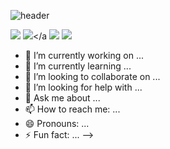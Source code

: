 ![header](https://capsule-render.vercel.app/api?type=waving&color=000000&height=300&section=header&text=Kim%20SeungJin&fontSize=90)

<img src="https://img.shields.io/badge/Unity-000000?style=flat-square&logo=Unity&logoColor=white"/></a>
<img src="https://img.shields.io/badge/C#-00599C?style=flat-square&logo=c%2B%2B&logoColor=white"/></a
<img src="https://img.shields.io/badge/C++-00599C?style=flat-square&logo=c%2B%2B&logoColor=white"/></a> 
<img src="https://img.shields.io/badge/JavaScript-F7DF1E?style=flat-square&logo=JavaScript&logoColor=white"/></a>

- 🔭 I’m currently working on ...
- 🌱 I’m currently learning ...
- 👯 I’m looking to collaborate on ...
- 🤔 I’m looking for help with ...
- 💬 Ask me about ...
- 📫 How to reach me: ...
- 😄 Pronouns: ...
- ⚡ Fun fact: ...
-->
